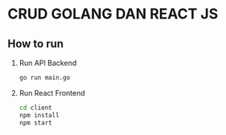 # CRUD GOLANG DAN REACT JS

## How to run
1. Run API Backend
    ```sh
    go run main.go
    ```

2. Run React Frontend
    ```sh
    cd client
    npm install
    npm start
    ```